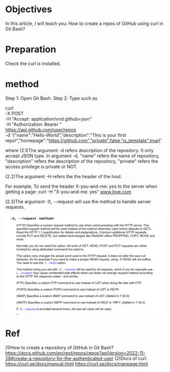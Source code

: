# Objectives
In this article, I will teach you:
How to create a repos of GitHub using curl in Git Bash?
# Preparation
Check the curl is installed.
# method
Step 1:
Open Git Bash.
Step 2:
Type such as  

 curl \
  -X POST \
  -H "Accept: application/vnd.github+json" \
  -H "Authorization: Bearer <Your Token>"\
  https://api.github.com/user/repos \
  -d '{"name":"Hello-World","description":"This is your first repo!","homepage":"https://github.com","private":false,"is_template":true}'

where
(2.1)The argument -d refers description of the repository. It only accept JSON type.
In argument -d, "name" refers the name of repository, "description" refers the description of the repository,
"private" refers the access privilege is private or NOT.
  
(2.2)The argument -H refers the the header of the host.
  
For example,
To send the header X-you-and-me: yes to the server when getting a page:
curl -H "X-you-and-me: yes" www.love.com

(2.3)The argument -X, --request <method>
will use the <method> method to handle server requests.
  
<img src="https://github.com/40843245/Github_tutorial/blob/main/Basic%20Operation/Repos/Create%20Repos/CurlMan1.png">

# Ref
(1)How to create a repository of GitHub in Git Bash?
https://docs.github.com/en/rest/repos/repos?apiVersion=2022-11-28#create-a-repository-for-the-authenticated-user
(2)Docs of curl.
https://curl.se/docs/manual.html
https://curl.se/docs/manpage.html
